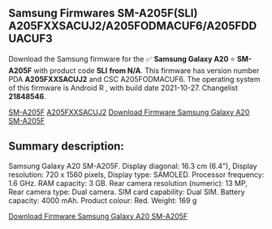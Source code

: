 <h2>Samsung Firmwares SM-A205F(SLI) A205FXXSACUJ2/A205FODMACUF6/A205FDDUACUF3</h2>
Download the Samsung firmware for the ✅ <strong>Samsung Galaxy A20 </strong> ⭐ <strong>SM-A205F</strong> with product code <strong>SLI</strong> <strong> from N/A</strong>. This firmware has version number PDA <strong>A205FXXSACUJ2</strong> and CSC A205FODMACUF6. The operating system of this firmware is Android R , with build date 2021-10-27. Changelist <strong>21848546</strong>.


[SM-A205F](https://samfirm.shop/samsung/model/SM-A205F)
[A205FXXSACUJ2](https://samfirm.shop/samsung/pda/A205FXXSACUJ2)
[Download Firmware Samsung Galaxy A20 SM-A205F](https://samfirm.shop/samsung/firmware/470054)
<h2>Summary description:</h2>
<p>Samsung Galaxy A20 SM-A205F. Display diagonal: 16.3 cm (6.4"), Display resolution: 720 x 1560 pixels, Display type: SAMOLED. Processor frequency: 1.6 GHz. RAM capacity: 3 GB. Rear camera resolution (numeric): 13 MP, Rear camera type: Dual camera. SIM card capability: Dual SIM. Battery capacity: 4000 mAh. Product colour: Red. Weight: 169 g</p>


[Download Firmware Samsung Galaxy A20 SM-A205F](https://samfirm.shop/samsung/firmware/470054)
